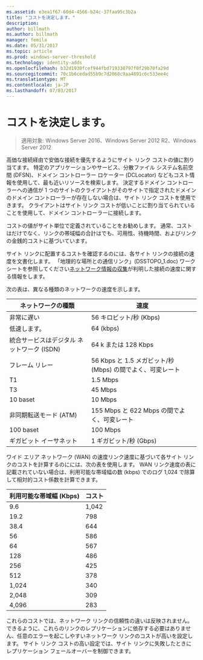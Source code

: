```yaml
---
ms.assetid: e3ea1f67-60d4-4566-b24c-37faa95c3b2a
title: "コストを決定します。"
description: 
author: billmath
ms.author: billmath
manager: femila
ms.date: 05/31/2017
ms.topic: article
ms.prod: windows-server-threshold
ms.technology: identity-adds
ms.openlocfilehash: b32d1930fcef944fbd719338797f0f29b70fa29d
ms.sourcegitcommit: 70c1b6cedad55b9c7d2068c9aa4891c6c533ee4c
ms.translationtype: MT
ms.contentlocale: ja-JP
ms.lasthandoff: 07/03/2017
---
```

# <a name="determining-the-cost"></a>コストを決定します。

>適用対象: Windows Server 2016、Windows Server 2012 R2、Windows Server 2012

高価な接続経由で安価な接続を優先するようにサイト リンク コストの値に割り当てます。 特定のアプリケーションやサービス、分散ファイル システム名前空間 (DFSN)、ドメイン コントローラー ロケーター (DCLocator) などもコスト情報を使用して、最も近いリソースを検索します。 決定するドメイン コントローラーへの通信が 1 つのサイトのクライアントがそのサイトで指定されたドメインのドメイン コントローラーが存在しない場合は、サイト リンク コストを使用できます。 クライアントはサイト リンク コストが低いことに割り当てられていることを使用して、ドメイン コントローラーに接続します。  
  
コストの値がサイト単位で定義されていることをお勧めします。 通常、コストはだけでなく、リンクの帯域幅の合計はでも、可用性、待機時間、およびリンクの金銭的コストに基づいています。  
  
サイト リンクに配置するコストを確認するのには、各サイト リンクの接続の速度を文書化します。 「地理的な場所との通信リンク」(DSSTOPO_1.doc) ワークシートを参照してください[ネットワーク情報の収集](../../ad-ds/plan/Collecting-Network-Information.md)が判明した接続の速度に関する情報をします。  
  
次の表は、異なる種類のネットワークの速度を示します。  
  
|ネットワークの種類|速度|  
|----------------|---------|  
|非常に遅い|56 キロビット/秒 (Kbps)|  
|低速します。|64 (kbps)|  
|統合サービスはデジタル ネットワーク (ISDN)|64 k または 128 Kbps|  
|フレーム リレー|56 Kbps と 1.5 メガビット/秒 (Mbps) の間でよく、可変レート|  
|T1|1.5 Mbps|  
|T3|45 Mbps|  
|10 baset|10 Mbps|  
|非同期転送モード (ATM)|155 Mbps と 622 Mbps の間でよく、可変レート|  
|100 baset|100 Mbps|  
|ギガビット イーサネット|1 ギガビット/秒 (Gbps)|  
  
ワイド エリア ネットワーク (WAN) の速度リンク速度に基づいて各サイト リンクのコストを計算するのにには、次の表を使用します。 WAN リンク速度の表に記載されていない場合は、利用可能な帯域幅の数 (kbps) でのログ 1,024 で除算して相対的コスト係数を計算できます。  
  
|利用可能な帯域幅 (Kbps)|コスト|  
|--------------------------------|--------|  
|9.6|1,042|  
|19.2|798|  
|38.4|644|  
|56|586|  
|64|567|  
|128|486|  
|256|425|  
|512|378|  
|1,024|340|  
|2,048|309|  
|4,096|283|  
  
これらのコストでは、ネットワーク リンクの信頼性の違いは反映されません。 できるように、これらのリンクのレプリケーションに依存する必要はありません、任意のエラーを起こしやすいネットワーク リンクのコストが高いを設定します。 サイト リンク コストの高い設定では、サイト リンクに失敗したときにレプリケーション フェールオーバーを制御できます。  
  


